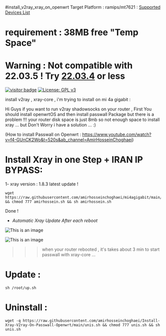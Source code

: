 #install_v2ray_xray_on_openwrt
Target Platform	: ramips/mt7621 : [Supported Devices List](https://downloads.openwrt.org/releases/22.03.3/targets/ramips/mt7621/)


# requirement : 38MB free "Temp Space"
# Warning : Not compatible with 22.03.5 ! Try [22.03.4](https://downloads.openwrt.org/releases/22.03.4/targets/ramips/mt7621/) or less
[![visitor badge](https://img.shields.io/badge/Chat%20on-Telegram-blue.svg)](https://t.me/AmirHosseinTSL) [![License: GPL v3](https://img.shields.io/badge/License-GPLv3-blue.svg)](https://www.gnu.org/licenses/gpl-3.0)



install v2ray , xray-core , i'm trying to install on mi 4a gigabit :

Hi Guys if you want to run v2ray shadowsocks on your router , First You should install openwrtOS and then install passwall Package 
but there is a problem !!! your router disk space is just 8mb so not enough space to install xray ...
but Don't Worry i have a solution ... :)

(How to install Passwall on Openwrt : https://www.youtube.com/watch?v=f4-GUnCK2Wo&t=520s&ab_channel=AmirHosseinChoghaei)

# Install Xray in one Step + IRAN IP BYPASS:

1- xray version : 1.8.3 latest update !
```
wget https://raw.githubusercontent.com/amirhosseinchoghaei/mi4agigabit/main/amirhossein.sh && chmod 777 amirhossein.sh && sh amirhossein.sh
```

Done !

- *Automatic Xray Update After each reboot*


![This is an image](https://pars-space.ir/wp-content/uploads/2023/03/Sp.jpg)



![This is an image](https://pars-space.ir/wp-content/uploads/2023/03/Passwall.jpg)

>>> when your router rebooted , it's takes about 3 min to start passwall with xray-core ...




# Update :

```
sh /root/up.sh
```


# Uninstall :

```
wget -q https://raw.githubusercontent.com/amirhosseinchoghaei/Install-Xray-V2ray-On-Passwall-Openwrt/main/unis.sh && chmod 777 unis.sh && sh unis.sh
```
